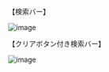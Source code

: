 【検索バー】

![image](https://github.com/user-attachments/assets/d6a3d1b8-0a3a-4608-a231-550c8c1297bf)

【クリアボタン付き検索バー】

![image](https://github.com/user-attachments/assets/7d2433cd-70a7-4870-85b9-8a0e0f941986)
